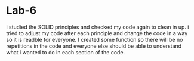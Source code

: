 # Lab-6
i studied the SOLID principles and checked my code again to clean in up. i tried to adjust my code after each principle and change the code in a way so it is readble for everyone. I created some function so there will be no repetitions in the code and everyone else should be able to understand what i wanted to do in each section of the code.
